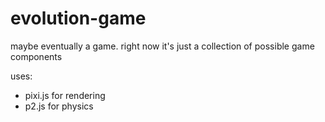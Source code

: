 # evolution-game

maybe eventually a game.  right now it's just a collection of possible game components

uses:

* pixi.js for rendering
* p2.js for physics
